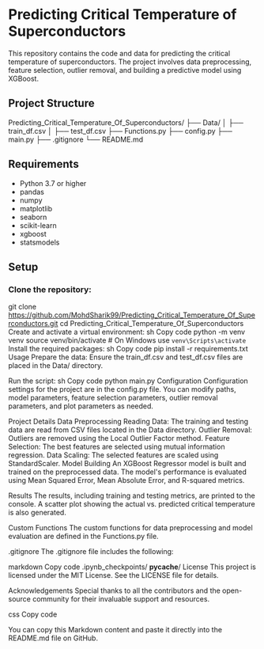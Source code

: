 # Predicting Critical Temperature of Superconductors

This repository contains the code and data for predicting the critical temperature of superconductors. The project involves data preprocessing, feature selection, outlier removal, and building a predictive model using XGBoost.

## Project Structure

Predicting_Critical_Temperature_Of_Superconductors/
├── Data/
│ ├── train_df.csv
│ ├── test_df.csv
├── Functions.py
├── config.py
├── main.py
├── .gitignore
└── README.md


## Requirements

- Python 3.7 or higher
- pandas
- numpy
- matplotlib
- seaborn
- scikit-learn
- xgboost
- statsmodels

## Setup

### Clone the repository:


git clone https://github.com/MohdSharik99/Predicting_Critical_Temperature_Of_Superconductors.git
cd Predicting_Critical_Temperature_Of_Superconductors
Create and activate a virtual environment:
sh
Copy code
python -m venv venv
source venv/bin/activate  # On Windows use `venv\Scripts\activate`
Install the required packages:
sh
Copy code
pip install -r requirements.txt
Usage
Prepare the data:
Ensure the train_df.csv and test_df.csv files are placed in the Data/ directory.

Run the script:
sh
Copy code
python main.py
Configuration
Configuration settings for the project are in the config.py file. You can modify paths, model parameters, feature selection parameters, outlier removal parameters, and plot parameters as needed.

Project Details
Data Preprocessing
Reading Data: The training and testing data are read from CSV files located in the Data directory.
Outlier Removal: Outliers are removed using the Local Outlier Factor method.
Feature Selection: The best features are selected using mutual information regression.
Data Scaling: The selected features are scaled using StandardScaler.
Model Building
An XGBoost Regressor model is built and trained on the preprocessed data. The model's performance is evaluated using Mean Squared Error, Mean Absolute Error, and R-squared metrics.

Results
The results, including training and testing metrics, are printed to the console. A scatter plot showing the actual vs. predicted critical temperature is also generated.

Custom Functions
The custom functions for data preprocessing and model evaluation are defined in the Functions.py file.

.gitignore
The .gitignore file includes the following:

markdown
Copy code
.ipynb_checkpoints/
__pycache__/
License
This project is licensed under the MIT License. See the LICENSE file for details.

Acknowledgements
Special thanks to all the contributors and the open-source community for their invaluable support and resources.

css
Copy code

You can copy this Markdown content and paste it directly into the README.md file on GitHub.
